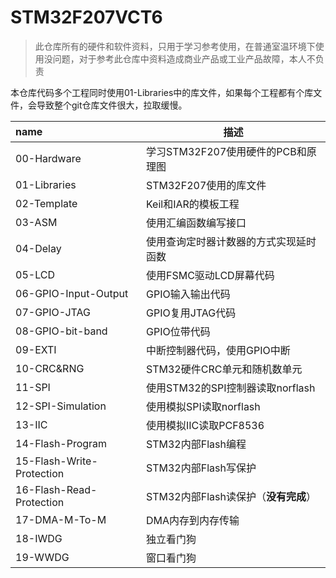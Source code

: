 # STM32F207VCT6
> 此仓库所有的硬件和软件资料，只用于学习参考使用，在普通室温环境下使用没问题，对于参考此仓库中资料造成商业产品或工业产品故障，本人不负责

本仓库代码多个工程同时使用01-Libraries中的库文件，如果每个工程都有个库文件，会导致整个git仓库文件很大，拉取缓慢。

| name                 | 描述                                   |
| :------------------- | -------------------------------------- |
| 00-Hardware          | 学习STM32F207使用硬件的PCB和原理图     |
| 01-Libraries         | STM32F207使用的库文件                  |
| 02-Template          | Keil和IAR的模板工程                    |
| 03-ASM               | 使用汇编函数编写接口                   |
| 04-Delay             | 使用查询定时器计数器的方式实现延时函数 |
| 05-LCD               | 使用FSMC驱动LCD屏幕代码                |
| 06-GPIO-Input-Output | GPIO输入输出代码                       |
| 07-GPIO-JTAG         | GPIO复用JTAG代码                       |
| 08-GPIO-bit-band     | GPIO位带代码                           |
| 09-EXTI              | 中断控制器代码，使用GPIO中断             |
| 10-CRC&RNG           | STM32硬件CRC单元和随机数单元            |
| 11-SPI               | 使用STM32的SPI控制器读取norflash       |
| 12-SPI-Simulation    | 使用模拟SPI读取norflash               |
| 13-IIC               | 使用模拟IIC读取PCF8536             |
| 14-Flash-Program     | STM32内部Flash编程            |
| 15-Flash-Write-Protection| STM32内部Flash写保护       |
| 16-Flash-Read-Protection | STM32内部Flash读保护（**没有完成**）      |
| 17-DMA-M-To-M | DMA内存到内存传输 |
| 18-IWDG       | 独立看门狗 |
| 19-WWDG       | 窗口看门狗 |

